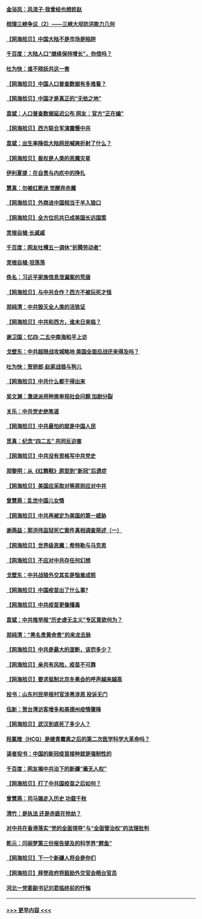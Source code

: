 #### [金浴凤：风流子‧我曾经也想姓赵](../pages/nsc993/n12920911.md?t=05040202) 
#### [梳理三峡争议（2）——三峡大坝防洪能力几何](../pages/nsc993/n12920173.md?t=05040202) 
#### [【网海拾贝】中国大陆不是市场是陷阱](../pages/nsc993/n12920143.md?t=05040202) 
#### [千百度：大陆人口“继续保持增长”，你信吗？](../pages/nsc993/n12918946.md?t=05040202) 
#### [吐为快：谁不晓妖共这一套](../pages/nsc993/n12918941.md?t=05040202) 
#### [【网海拾贝】中国人口普查数据有多难看？](../pages/nsc993/n12917822.md?t=05040202) 
#### [【网海拾贝】中国才是真正的“无依之地”](../pages/nsc993/n12915845.md?t=05040202) 
#### [袁斌：人口普查数据延迟公布 网友：官方“正在编”](../pages/nsc993/n12915748.md?t=05040202) 
#### [【网海拾贝】西方联合军演震慑中共](../pages/nsc993/n12913466.md?t=05040202) 
#### [袁斌：出生率降低大陆网民喊爽折射了什么？](../pages/nsc993/n12913365.md?t=05040202) 
#### [【网海拾贝】极权是人类的恶魔灾星](../pages/nsc993/n12910697.md?t=05040202) 
#### [伊利夏提：在自责与内疚中的挣扎](../pages/nsc993/n12910493.md?t=05040202) 
#### [慧真：勿被红歌迷 觉醒弃赤魔](../pages/nsc993/n12910485.md?t=05040202) 
#### [【网海拾贝】外商进中国相当于羊入狼口](../pages/nsc993/n12908274.md?t=05040202) 
#### [【网海拾贝】全方位抗共已成美国长远国策](../pages/nsc993/n12906878.md?t=05040202) 
#### [灵根自植‧长戚戚](../pages/nsc993/n12905585.md?t=05040202) 
#### [千百度：网友吐槽五一调休“折腾劳动者”](../pages/nsc993/n12905934.md?t=05040202) 
#### [灵根自植‧坦荡荡](../pages/nsc993/n12905562.md?t=05040202) 
#### [佚名：习近平家族信息泄漏案的荒唐](../pages/nsc993/n12904705.md?t=05040202) 
#### [【网海拾贝】与中共合作？西方不被玩死才怪](../pages/nsc993/n12903873.md?t=05040202) 
#### [郑纯清：中共毁灭全人类的活铁证](../pages/nsc993/n12903785.md?t=05040202) 
#### [【网海拾贝】中共和西方，谁末日来临？](../pages/nsc993/n12903482.md?t=05040202) 
#### [谢卫国：忆四‧二五中南海和平上访](../pages/nsc993/n12902192.md?t=05040202) 
#### [戈壁东：中共超限战攻城略地 美国全面应战还来得及吗？](../pages/nsc993/n12902297.md?t=05040202) 
#### [吐为快：贺骄郎‧赵家战狼与狗儿](../pages/nsc993/n12902280.md?t=05040202) 
#### [【网海拾贝】中共什么都干得出来](../pages/nsc993/n12897500.md?t=05040202) 
#### [吴文渊：激进派用种族审视社会问题 加剧分裂](../pages/nsc993/n12893881.md?t=05040202) 
#### [关乐：中共党史绝笔谣](../pages/nsc993/n12897270.md?t=05040202) 
#### [【网海拾贝】中共最怕的就是中国人民](../pages/nsc993/n12894705.md?t=05040202) 
#### [觅真：纪念“四二五” 共同反迫害](../pages/nsc993/n12894553.md?t=05040202) 
#### [【网海拾贝】中共没有资格写中共党史](../pages/nsc993/n12892231.md?t=05040202) 
#### [郑黎明：从《红舞鞋》原型到“新冠”后遗症](../pages/nsc993/n12890469.md?t=05040202) 
#### [【网海拾贝】美国应采取对等原则应对中共](../pages/nsc993/n12889176.md?t=05040202) 
#### [曾慧燕：乱世中国儿女情](../pages/nsc993/n12887931.md?t=05040202) 
#### [【网海拾贝】中共再被定为美国的第一威胁](../pages/nsc993/n12887580.md?t=05040202) 
#### [谢燕益：郭洪伟监狱死亡案件真相调查简述（一）](../pages/nsc993/n12885648.md?t=05040202) 
#### [【网海拾贝】世界级恶魔：希特勒与马克思](../pages/nsc993/n12884062.md?t=05040202) 
#### [【网海拾贝】不应对中共存任何幻想](../pages/nsc993/n12881460.md?t=05040202) 
#### [戈壁东：中共战狼外交其实是恼羞成怒](../pages/nsc993/n12880392.md?t=05040202) 
#### [【网海拾贝】中国疫苗出了什么事?](../pages/nsc993/n12879124.md?t=05040202) 
#### [【网海拾贝】中共疫苗更像播毒](../pages/nsc993/n12876631.md?t=05040202) 
#### [袁斌：中共推举报“历史虚无主义”专区意欲何为？](../pages/nsc993/n12876530.md?t=05040202) 
#### [郑纯清：“黑名贵黄命贵”的来龙去脉](../pages/nsc993/n12875589.md?t=05040202) 
#### [【网海拾贝】中共是最大的垄断，该罚多少？](../pages/nsc993/n12874006.md?t=05040202) 
#### [【网海拾贝】亲共有风险，疫苗不可靠](../pages/nsc993/n12872224.md?t=05040202) 
#### [【网海拾贝】要求抵制北京冬奥会的呼声越来越高](../pages/nsc993/n12868962.md?t=05040202) 
#### [投书：山东村民举报村官涉黑涉恶 投诉无门](../pages/nsc993/n12869726.md?t=05040202) 
#### [伍新：贺台湾访客增多和美德州疫情骤降](../pages/nsc993/n12865651.md?t=05040202) 
#### [【网海拾贝】武汉到底死了多少人？](../pages/nsc993/n12863707.md?t=05040202) 
#### [羟氯喹（HCQ）是继青霉素之后的第二次医学科学大革命吗？](../pages/nsc993/n12638564.md?t=05040202) 
#### [读者投书：中国的新冠疫苗接种就是强制性的](../pages/nsc993/n12859932.md?t=05040202) 
#### [千百度：网友揭中共治下的新疆“毫无人权”](../pages/nsc993/n12858385.md?t=05040202) 
#### [【网海拾贝】打了中共国疫苗之后如何？](../pages/nsc993/n12857866.md?t=05040202) 
#### [曾慧燕：司马璐走入历史 功载千秋](../pages/nsc993/n12856996.md?t=05040202) 
#### [清竹：是执法 还是赤匪在抢劫？](../pages/nsc993/n12856952.md?t=05040202) 
#### [对中共在香港落实“党的全面领导”与“全面管治权”的法理批判](../pages/nsc993/n12856929.md?t=05040202) 
#### [乾元：闫丽梦第三份报告提及的科学界“鳄鱼”](../pages/nsc993/n12855985.md?t=05040202) 
#### [【网海拾贝】下一个新疆人将会是你们](../pages/nsc993/n12855864.md?t=05040202) 
#### [【网海拾贝】拜登政府将鼓励外交官会晤台官员](../pages/nsc993/n12853615.md?t=05040202) 
#### [河北一党委副书记刘君临终前的忏悔](../pages/nsc993/n12849420.md?t=05040202) 

----
#### [ >>> 更早内容 <<< ](../indexes/nsc993-earlier.md)
